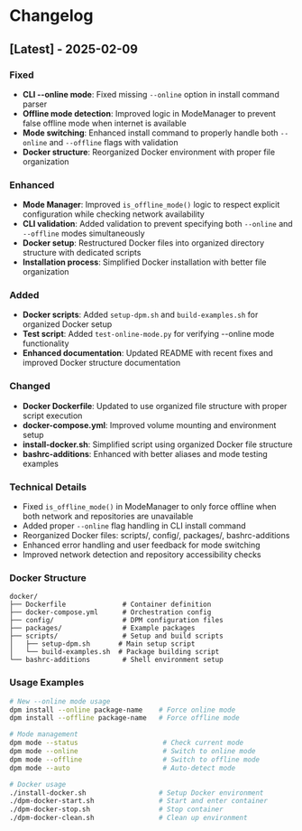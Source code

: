 # Changelog

## [Latest] - 2025-02-09

### Fixed
- **CLI --online mode**: Fixed missing `--online` option in install command parser
- **Offline mode detection**: Improved logic in ModeManager to prevent false offline mode when internet is available
- **Mode switching**: Enhanced install command to properly handle both `--online` and `--offline` flags with validation
- **Docker structure**: Reorganized Docker environment with proper file organization

### Enhanced
- **Mode Manager**: Improved `is_offline_mode()` logic to respect explicit configuration while checking network availability
- **CLI validation**: Added validation to prevent specifying both `--online` and `--offline` modes simultaneously
- **Docker setup**: Restructured Docker files into organized directory structure with dedicated scripts
- **Installation process**: Simplified Docker installation with better file organization

### Added
- **Docker scripts**: Added `setup-dpm.sh` and `build-examples.sh` for organized Docker setup
- **Test script**: Added `test-online-mode.py` for verifying --online mode functionality
- **Enhanced documentation**: Updated README with recent fixes and improved Docker structure documentation

### Changed
- **Docker Dockerfile**: Updated to use organized file structure with proper script execution
- **docker-compose.yml**: Improved volume mounting and environment setup
- **install-docker.sh**: Simplified script using organized Docker file structure
- **bashrc-additions**: Enhanced with better aliases and mode testing examples

### Technical Details
- Fixed `is_offline_mode()` in ModeManager to only force offline when both network and repositories are unavailable
- Added proper `--online` flag handling in CLI install command
- Reorganized Docker files: scripts/, config/, packages/, bashrc-additions
- Enhanced error handling and user feedback for mode switching
- Improved network detection and repository accessibility checks

### Docker Structure
```
docker/
├── Dockerfile              # Container definition
├── docker-compose.yml      # Orchestration config
├── config/                 # DPM configuration files
├── packages/               # Example packages
├── scripts/                # Setup and build scripts
│   ├── setup-dpm.sh       # Main setup script
│   └── build-examples.sh  # Package building script
└── bashrc-additions        # Shell environment setup
```

### Usage Examples
```bash
# New --online mode usage
dpm install --online package-name    # Force online mode
dpm install --offline package-name   # Force offline mode

# Mode management
dpm mode --status                     # Check current mode
dpm mode --online                     # Switch to online mode
dpm mode --offline                    # Switch to offline mode
dpm mode --auto                       # Auto-detect mode

# Docker usage
./install-docker.sh                  # Setup Docker environment
./dpm-docker-start.sh                # Start and enter container
./dpm-docker-stop.sh                 # Stop container
./dpm-docker-clean.sh                # Clean up environment
```
